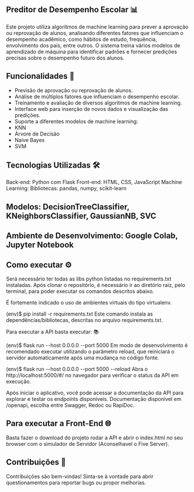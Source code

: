 ## Preditor de Desempenho Escolar 📊
Este projeto utiliza algoritmos de machine learning para prever a aprovação ou reprovação de alunos, analisando diferentes fatores que influenciam o desempenho acadêmico, como hábitos de estudo, frequência, envolvimento dos pais, entre outros. O sistema treina vários modelos de aprendizado de máquina para identificar padrões e fornecer predições precisas sobre o desempenho futuro dos alunos.

## Funcionalidades 🚀
 - Previsão de aprovação ou reprovação de alunos.
 - Análise de múltiplos fatores que influenciam o desempenho escolar.
 - Treinamento e avaliação de diversos algoritmos de machine learning.
 - Interface web para inserção de novos dados e visualização das predições.
 - Suporte a diferentes modelos de machine learning:
 - KNN
 - Árvore de Decisão
 - Naive Bayes
 - SVM

## Tecnologias Utilizadas 🛠️
Back-end: Python com Flask
Front-end: HTML, CSS, JavaScript
Machine Learning:
Bibliotecas: pandas, numpy, scikit-learn

## Modelos: DecisionTreeClassifier, KNeighborsClassifier, GaussianNB, SVC

## Ambiente de Desenvolvimento: Google Colab, Jupyter Notebook

## Como executar ⚙️
Será necessário ter todas as libs python listadas no requirements.txt instaladas. Após clonar o repositório, é necessário ir ao diretório raiz, pelo terminal, para poder executar os comandos descritos abaixo.

É fortemente indicado o uso de ambientes virtuais do tipo virtualenv.

(env)$ pip install -r requirements.txt
Este comando instala as dependências/bibliotecas, descritas no arquivo requirements.txt.

Para executar a API basta executar: 📚

(env)$ flask run --host 0.0.0.0 --port 5000
Em modo de desenvolvimento é recomendado executar utilizando o parâmetro reload, que reiniciará o servidor automaticamente após uma mudança no código fonte.

(env)$ flask run --host 0.0.0.0 --port 5000 --reload
Abra o http://localhost:5000/#/ no navegador para verificar o status da API em execução.

Após iniciar o aplicativo, você pode acessar a documentação da API para explorar e testar os endpoints disponíveis. Documentação disponível em /openapi, escolha entre Swagger, Redoc ou RapiDoc.

## Para executar a Front-End 🌐
Basta fazer o download do projeto rodar a API e abrir o index.html no seu browser com o simulador de Servidor (Aconselhavel o Five Server).

## Contribuições 🤝
Contribuições são bem-vindas! Sinta-se à vontade para abrir questionamentos para reportar bugs ou propor melhorias.
